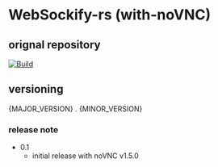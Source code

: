 # WebSockify-rs (with-noVNC)

## orignal repository

[![Build](https://github.com/informationsea/websockify-rs/actions/workflows/build.yml/badge.svg)](https://github.com/informationsea/websockify-rs/actions/workflows/build.yml)

## versioning

{MAJOR\_VERSION} . {MINOR\_VERSION}

### release note

- 0.1
  - initial release with noVNC v1.5.0
